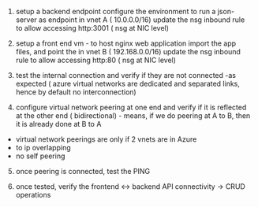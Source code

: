 1. setup a backend endpoint
    configure the environment to run a json-server as endpoint
    in vnet A ( 10.0.0.0/16)
    update the nsg inbound rule to allow accessing http:3001 ( nsg at NIC level)


2. setup a front end vm - to host nginx web application
    import the app files, and point the 
    in vnet B ( 192.168.0.0/16)
    update the nsg inbound rule to allow accessing http:80 ( nsg at NIC level)


3. test the internal connection and verify if they are not connected 
    -as expected ( azure virtual networks are dedicated and separated links, hence by default no interconnection)


4. configure virtual network peering at one end and verify if it is reflected at the other end
( bidirectional) - means, if we do peering at A to B, then it is already done at B to A
 -  virtual network peerings are only if 2 vnets are in Azure 
 - to ip overlapping
 - no self peering

5. once peering is connected, test the PING

6. once tested, verify the frontend <-> backend API connectivity -> CRUD operations